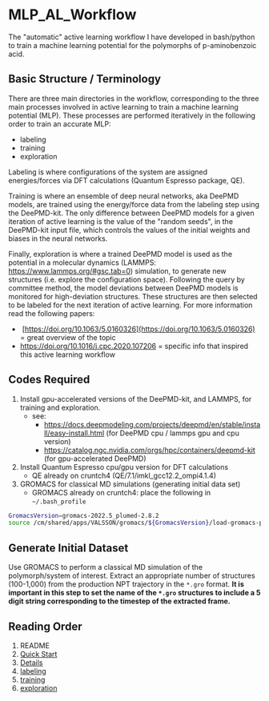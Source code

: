 # MLP_AL_Workflow
The "automatic" active learning workflow I have developed in bash/python to train a machine learning potential for the polymorphs of p-aminobenzoic acid. 

## Basic Structure / Terminology
There are three main directories in the workflow, corresponding to the three main processes involved in active learning to train a machine learning potential (MLP). These processes are performed iteratively in the following order to train an accurate MLP:
- labeling
- training
- exploration

Labeling is where configurations of the system are assigned energies/forces via DFT calculations (Quantum Espresso package, QE). 

Training is where an ensemble of deep neural networks, aka DeePMD models, are trained using the energy/force data from the labeling step using the DeePMD-kit. The only difference between DeePMD models for a given iteration of active learning is the value of the "random seeds", in the DeePMD-kit input file, which controls the values of the initial weights and biases in the neural networks.

Finally, exploration is where a trained DeePMD model is used as the potential in a molecular dynamics (LAMMPS: https://www.lammps.org/#gsc.tab=0) simulation, to generate new structures (i.e. explore the configuration space). Following the query by committee method, the model deviations between DeePMD models is monitored for high-deviation structures. These structures are then selected to be labeled for the next iteration of active learning. For more information read the following papers:
-  [https://doi.org/10.1063/5.0160326](https://doi.org/10.1063/5.0160326) = great overview of the topic
- https://doi.org/10.1016/j.cpc.2020.107206 = specific info that inspired this active learning workflow
## Codes Required
1. Install gpu-accelerated versions of the DeePMD-kit, and LAMMPS, for training and exploration.
	- see:  
		- https://docs.deepmodeling.com/projects/deepmd/en/stable/install/easy-install.html (for DeePMD cpu / lammps gpu and cpu version)
		- https://catalog.ngc.nvidia.com/orgs/hpc/containers/deepmd-kit (for gpu-accelerated DeePMD)
2. Install Quantum Espresso cpu/gpu version for DFT calculations
	- QE already on cruntch4 (QE/7.1/imkl_gcc12.2_ompi4.1.4)
3. GROMACS for classical MD simulations (generating initial data set)
	- GROMACS already on cruntch4: place the following in `~/.bash_profile`
```bash
GromacsVersion=gromacs-2022.5_plumed-2.8.2                                         
source /cm/shared/apps/VALSSON/gromacs/${GromacsVersion}/load-gromacs-plumed.sh
```
## Generate Initial Dataset
Use GROMACS to perform a classical MD simulation of the polymorph/system of interest. Extract an appropriate number of structures (100-1,000) from the production NPT trajectory in the `*.gro` format. **It is important in this step to set the name of the `*.gro` structures to include a 5 digit string corresponding to the timestep of the extracted frame.** 

## Reading Order
1. README
2. [Quick Start](Quick_Start.md)
3. [Details](Details.md)
4. [labeling](labeling.md)
5. [training](training.md)
6. [exploration](exploration.md)
